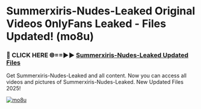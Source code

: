 # Summerxiris-Nudes-Leaked Original Videos 0nlyFans Leaked - Files Updated! (mo8u)

<h3>🔴 CLICK HERE 🌐==►► <a href="https://tinyurl.com/yc6ubb5a" rel="nofollow">Summerxiris-Nudes-Leaked Updated Files</a></h3>

Get Summerxiris-Nudes-Leaked and all content. Now you can access all videos and pictures of Summerxiris-Nudes-Leaked. New Updated Files 2025!

[![mo8u](https://i.imgur.com/7eu0CRL.gif)](https://tinyurl.com/yc6ubb5a)

